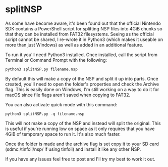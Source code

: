 # splitNSP

As some have become aware, it's been found out that the official Nintendo SDK contains a PowerShell script for splitting NSP files into 4GiB chunks so that they can be installed from FAT32 filesystems. Seeing as the official script cannot be shared, I re-wrote it in Python3 (which makes it useable on more than just Windows) as well as added in an additional feature. 

To run it you'll need Python3 installed. Once installed, call the script from Terminal or Command Prompt with the following:

```python3 splitNSP.py filename.nsp```

By default this will make a copy of the NSP and split it up into parts. Once created, you'll need to open the folder's properties and check the Archive flag. This is easily done on Windows, I'm still working on a way to do it for macOS since file flags aren't saved when copying to FAT32. 

You can also activate quick mode with this command:

```python3 splitNSP.py -q filename.nsp```

This will not make a copy of the NSP and instead will split the original. This is useful if you're running low on space as it only requires that you have 4GiB of temporary space to run it. It's also much faster. 

Once the folder is made and the archive flag is set copy it to your SD card (sdmc:/tinfoil/nsp/ if using tinfoil) and install it like any other NSP. 

If you have any issues feel free to post and I'll try my best to work it out. 
